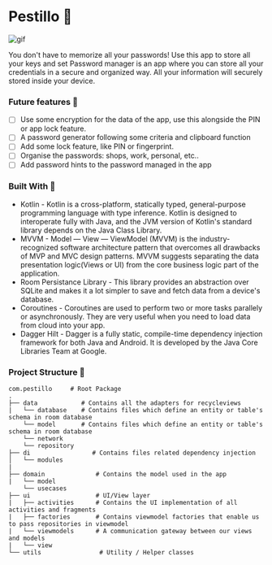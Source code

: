 # Pestillo 🔐

![gif](https://user-images.githubusercontent.com/22890496/193894728-43f6d3b6-065d-4f0f-9bc5-95918ef35d86.png)

You don't have to memorize all your passwords! Use this app to store all your keys and set
Password manager is an app where you can store all your credentials in a secure and organized way. All your information will securely stored inside your device.

### Future features 🎯
- [ ] Use some encryption for the data of the app, use this alongside the PIN or app lock feature.
- [ ] A password generator following some criteria and clipboard function
- [ ] Add some lock feature, like PIN or fingerprint.
- [ ] Organise the passwords: shops, work, personal, etc..
- [ ] Add password hints to the password managed in the app

### Built With 🔩
- Kotlin - Kotlin is a cross-platform, statically typed, general-purpose programming language with type inference. Kotlin is designed to interoperate fully with Java, and the JVM version of Kotlin's standard library depends on the Java Class Library.
- MVVM - Model — View — ViewModel (MVVM) is the industry-recognized software architecture pattern that overcomes all drawbacks of MVP and MVC design patterns. MVVM suggests separating the data presentation logic(Views or UI) from the core business logic part of the application. 
- Room Persistance Library - This library provides an abstraction over SQLite and makes it a lot simpler to save and fetch data from a device's database.
- Coroutines - Coroutines are used to perform two or more tasks parallely or asynchronously. They are very useful when you need to load data from cloud into your app.
- Dagger Hilt - Dagger is a fully static, compile-time dependency injection framework for both Java and Android. It is developed by the Java Core Libraries Team at Google.

### Project Structure :hammer:

    com.pestillo     # Root Package
    .
    ├── data            # Contains all the adapters for recycleviews
    |   └── database    # Contains files which define an entity or table's schema in room database
        └── model       # Contains files which define an entity or table's schema in room database
        └── network 
        └── repository 
    ├── di                 # Contains files related dependency injection
    │   └── modules        
    |
    ├── domain              # Contains the model used in the app
    |   └── model
        └── usecases 
    ├── ui                  # UI/View layer
    |   ├── activities      # Contains the UI implementation of all activities and fragments
    |   ├── factories       # Contains viewmodel factories that enable us to pass repositories in viewmodel
    |   └── viewmodels      # A communication gateway between our views and models 
    |   └── view 
    └── utils                # Utility / Helper classes
